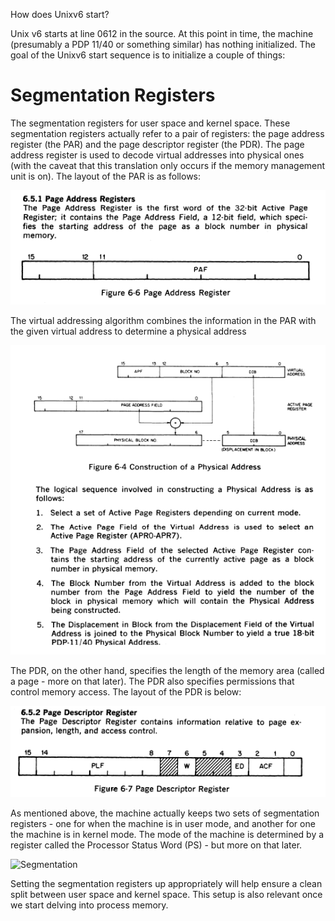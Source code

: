 How does Unixv6 start?

Unix v6 starts at line 0612 in the source. At this point in time, the machine (presumably a PDP 11/40 or something similar) has nothing initialized. The goal of the Unixv6 start
sequence is to initialize a couple of things:

<h1> Segmentation Registers </h1>

The segmentation registers for user space and kernel space. These segmentation registers actually refer 
to a pair of registers: the page address register (the PAR) and the page descriptor register (the PDR). 
The page address register is used to decode virtual addresses into physical ones (with the caveat that 
this translation only occurs if the memory management unit is on). The layout of the PAR is as follows:
        
<img src=images/PAR.png alt=PAR Bitwise Layout>

The virtual addressing algorithm combines the information in the PAR with the given virtual address
to determine a physical address

<img src=images/va_to_pa_algo.PNG alt=VA Algorithm>

The PDR, on the other hand, specifies the length of the memory area (called a page - more on that later). 
The PDR also specifies permissions that control memory access. The layout of the PDR is below:

<img src=images/PDR.PNG alt=PDR Bitwise Layout>

As mentioned above, the machine actually keeps two sets of segmentation registers - one for when the
machine is in user mode, and another for one the machine is in kernel mode. The mode of the machine
is determined by a register called the Processor Status Word (PS) - but more on that later.

<img src=segmentation_regs.PNG alt=Segmentation Registers>

Setting the segmentation registers up appropriately will help ensure a clean split between user space
and kernel space. This setup is also relevant once we start delving into process memory.
